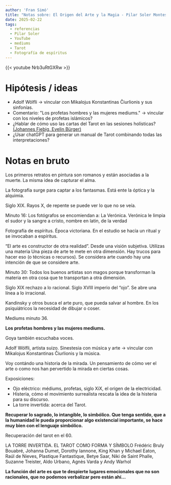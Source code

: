 ```yaml
---
author: 'Fran Simó'
title: "Notas sobre: El Origen del Arte y la Magia - Pilar Soler Montes | #60"
date: 2025-02-22
tags:
  - referencias
  - Pilar Soler
  - YouTube
  - mediums
  - Tarot
  - Fotografía de espíritus
---
```


{{< youtube Nrb3uRtGXRw >}}

# Hipótesis / ideas

- Adolf Wölfli -> vincular con Mikalojus Konstantinas Čiurlionis y sus sinfonías.
- Comentario: "Los profetas hombres y las mujeres mediums." -> vincular con los niveles de profetas islámicos?
- ¿Hablar de cómo uso las cartas del Tarot en las sesiones holísticas? [(Johannes Fiebig, Evelin Bürger)](https://amzn.to/4baHBcS)
- ¿Usar chatGPT para generar un manual de Tarot combinando todas las interpretaciones?


# Notas en bruto

Los primeros retratos en pintura son romanos y están asociadas a la muerte. La misma idea de capturar el alma.

La fotografia surge para captar a los fantasmas. Está ente la óptica y la alquimia.

Siglo XIX. Rayos X, de repente se puede ver lo que no se veía.

Minuto 16: Los fotógrafos se encomiendan a: La Verónica. Verónica le limpia el sudor y la sangre a cristo, nombre en latin, de la verdad 

Fotografía de espíritus. Época victoriana. En el estudio se hacía un ritual y se invocaban a espíritus.

“El arte es constructor de otra realidad”. Desde una visión subjetiva. Utilizas una materia 
Una pieza de arte te mete en otra dimensión. Hay trucos para hacer eso (o técnicas o recursos).
Se considera arte cuando hay una intención de que se considere arte.

Minuto 30: Todos los buenos artistas son magos porque transforman la materia en otra cosa que te transportan a otra dimensión.

Siglo XIX rechazo a lo racional. Siglo XVIII imperio del “ojo”. Se abre una línea a lo irracional.

Kandinsky y otros busca el arte puro, que pueda salvar al hombre. En los psiquiátricos la necesidad de dibujar o coser. 

Mediums minuto 36.

**Los profetas hombres y las mujeres mediums.**

Goya también escuchaba voces.

Adolf Wölfli, artista suizo.
Sinestesia con música y arte -> vincular con Mikalojus Konstantinas Čiurlionis y la música.

Voy contándo una historia de la mirada. Un pensamiento de cómo ver el arte o como nos han pervertido la mirada en ciertas cosas.

Exposiciones:
- Ojo eléctrico: médiums, profetas, siglo XiX, el origen de la electricidad.
- Histeria, cómo el movimiento surrealista rescata la idea de la histeria para su discurso.
- La torre invertida: acerca del Tarot.

**Recuperar lo sagrado, lo intangible, lo simbólico. Que tenga sentido, que a la humanidad le pueda proporcionar algo existencial importante, se hace muy bien con el lenguaje simbólico.**

Recuperación del tarot en el 60.

LA TORRE INVERTIDA.
EL TAROT COMO FORMA Y SÍMBOLO
Frédéric Bruly Bouabré, Johanna Dumet, Dorothy Iannone, King Khan y Michael Eaton, Raúl de Nieves, Plastique Fantastique, Betye Saar, Niki de Saint Phalle, Suzanne Treister, Aldo Urbano, Agnès Varda y Andy Warhol


**La función del arte es que te despierte lugares emocionales que no son racionales, que no podemos verbalizar pero están ahí…**


